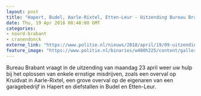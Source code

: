 ```yaml
---
layout: post
title: "Hapert, Budel, Aarle-Rixtel, Etten-Leur - Uitzending Bureau Brabant maandag 23 april"
date: Thu, 19 Apr 2018 08:48:00 GMT
categories: 
- noord-brabant 
- cranendonck 
externe_link: "https://www.politie.nl/nieuws/2018/april/19/09-uitzending-bureau-brabant-maandag-23-april.html"
feature_image: "https://www.politie.nl/binaries/w400h225/content/gallery/politie/gezocht/verdachten/2018/april/09-ob/bb_180423/20180423-reco-aarle-rixtel.jpg"
---
```


Bureau Brabant vraagt in de uitzending van maandag 23 april weer uw  hulp bij het oplossen van enkele ernstige misdrijven, zoals een overval op Kruidvat in Aarle-Rixtel, een grove overval op de eigenaren van een garagebedrijf in Hapert en diefstallen in Budel en Etten-Leur.
